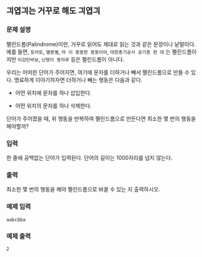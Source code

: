 ## 긔엽긔는 거꾸로 해도 긔엽긔

### 문제 설명

팰린드롬(Palindrome)이란, 거꾸로 읽어도 제대로 읽는 것과 같은 문장이나 낱말이다. 예를 들면, ```토마토```, ```별똥별```, ```야 이 뚱뚱한 뚱뚱이야```, ```대한총기공사 공기총 한 대``` 는 팰린드롬이지만 ```이강민바보```, ```난쟁이 똥자루``` 등은 팰린드롬이 아니다.

우리는 어떠한 단어가 주어지면, 여기에 문자를 더하거나 빼서 팰린드롬으로 만들 수 있다. 명료하게 이야기하자면 더하거나 빼는 행동은 다음과 같다.

- 어떤 위치에 문자를 하나 삽입한다.

- 어떤 위치의 문자를 하나 삭제한다.

단어가 주어졌을 때, 위 행동을 반복하여 팰린드롬으로 만든다면 최소한 몇 번의 행동을 해야할까?

### 입력

한 줄에 공백없는 단어가 입력된다. 단어의 길이는 1000자리를 넘지 않는다.

### 출력

최소한 몇 번의 행동을 해야 팰린드롬으로 바꿀 수 있는 지 출력하시오.

### 예제 입력

```
aabcbba
```

### 예제 출력

```
2
```
